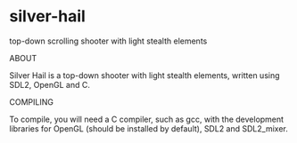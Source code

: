 # silver-hail
top-down scrolling shooter with light stealth elements

ABOUT

Silver Hail is a top-down shooter with light stealth elements, written using
SDL2, OpenGL and C.

COMPILING

To compile, you will need a C compiler, such as gcc, with the development
libraries for OpenGL (should be installed by default), SDL2 and SDL2_mixer.
